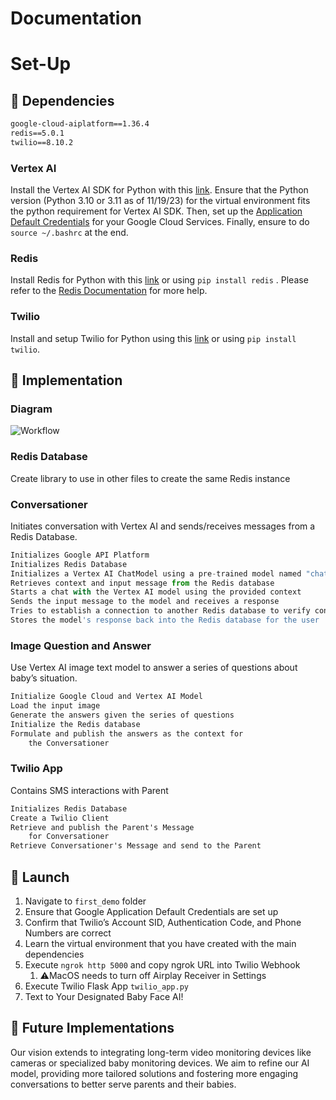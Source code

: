 # Documentation

# Set-Up

## 🔧 Dependencies

```markdown
google-cloud-aiplatform==1.36.4
redis==5.0.1
twilio==8.10.2
```

### Vertex AI

Install the Vertex AI SDK for Python with this [link](https://cloud.google.com/vertex-ai/docs/start/install-sdk). Ensure that the Python version (Python 3.10 or 3.11 as of 11/19/23) for the virtual environment fits the python requirement for Vertex AI SDK. Then, set up the [Application Default Credentials](https://cloud.google.com/docs/authentication/provide-credentials-adc) for your Google Cloud Services. Finally, ensure to do `source ~/.bashrc` at the end. 

### Redis

Install Redis for Python with this [link](https://redis.io/docs/install/install-redis/) or using `pip install redis` . Please refer to the [Redis Documentation](https://redis.io/docs/) for more help.

### Twilio

Install and setup Twilio for Python using this [link](https://www.twilio.com/docs/twilio-cli/quickstart) or using `pip install twilio`.

## 📖 Implementation

### Diagram

![Workflow](../HappyBaby/workflow.png)

### Redis Database

Create library to use in other files to create the same Redis instance

### Conversationer

Initiates conversation with Vertex AI and sends/receives messages from a Redis Database.

```jsx
Initializes Google API Platform
Initializes Redis Database
Initializes a Vertex AI ChatModel using a pre-trained model named "chat-bison"
Retrieves context and input message from the Redis database
Starts a chat with the Vertex AI model using the provided context
Sends the input message to the model and receives a response
Tries to establish a connection to another Redis database to verify connectivity.
Stores the model's response back into the Redis database for the user
```

### Image Question and Answer

Use Vertex AI image text model to answer a series of questions about baby’s situation.

```markdown
Initialize Google Cloud and Vertex AI Model
Load the input image 
Generate the answers given the series of questions 
Initialize the Redis database 
Formulate and publish the answers as the context for 
	the Conversationer 
```

### Twilio App

Contains SMS interactions with Parent

```markdown
Initializes Redis Database 
Create a Twilio Client 
Retrieve and publish the Parent's Message 
	for Conversationer
Retrieve Conversationer's Message and send to the Parent
```

## 🚀 Launch

1. Navigate to `first_demo` folder
2. Ensure that Google Application Default Credentials are set up 
3. Confirm that Twilio’s Account SID, Authentication Code, and Phone Numbers are correct
4. Learn the virtual environment that you have created with the main dependencies 
5. Execute `ngrok http 5000` and copy ngrok URL into Twilio Webhook
    1. ⚠️MacOS needs to turn off Airplay Receiver in Settings
6. Execute Twilio Flask App `twilio_app.py` 
7. Text to Your Designated Baby Face AI!

## 🔮 Future Implementations

Our vision extends to integrating long-term video monitoring devices like cameras or specialized baby monitoring devices. We aim to refine our AI model, providing more tailored solutions and fostering more engaging conversations to better serve parents and their babies.